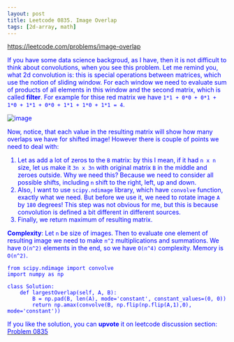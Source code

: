 ```yaml
---
layout: post
title: Leetcode 0835. Image Overlap
tags: [2d-array, math]
---
```


<a href="https://leetcode.com/problems/image-overlap"> <font color = blue>https://leetcode.com/problems/image-overlap

If you have some data science backgroud, as I have, then it is not difficult to think about convolutions, when you see this problem. Let me remind you, what 2d convolution is: this is special operations between matrices, which use the notion of sliding window. For each window we need to evaluate sum of products of all elements in this window and the second matrix, which is called **filter**. For example for thise red matrix we have `1*1 + 0*0 + 0*1 + 1*0 + 1*1 + 0*0 + 1*1 + 1*0 + 1*1 = 4`. 

![image](https://assets.leetcode.com/users/images/a7e6370b-84cb-4e9a-861a-deceb8064a07_1599380839.3085368.png)

Now, notice, that each value in the resulting matrix will show how many overlaps we have for shifted image! However there is couple of points we need to deal with:

1. Let as add a lot of zeros to the `B` matrix: by this I mean, if it had `n x n` size, let us make it `3n x 3n` with original matrix `B` in the middle and zeroes outside. Why we need this? Because we need to consider all possible shifts, including `n` shift to the right, left, up and down.
2. Also, I want to use `scipy.ndimage` library, which have `convolve` function, exactly what we need. But before we use it, we need to rotate image `A` by `180` degrees! This step was not obvious for me, but this is because convolution is defined a bit different in different sources.
3. Finally, we return maximum of resulting matrix.

**Complexity**: Let `n` be size of images. Then to evaluate one element of resulting image we need to make `n^2` multiplications and summations. We have `O(n^2)` elements in the end, so we have `O(n^4)` complexity. Memory is `O(n^2)`.

```
from scipy.ndimage import convolve
import numpy as np

class Solution:
    def largestOverlap(self, A, B):
        B = np.pad(B, len(A), mode='constant', constant_values=(0, 0))
        return np.amax(convolve(B, np.flip(np.flip(A,1),0), mode='constant'))
```

If you like the solution, you can **upvote** it on leetcode discussion section:<a href="https://leetcode.com/problems/image-overlap/discuss/832150/python-2-lines-using-convolutions-explained"> <font color = blue>Problem 0835
